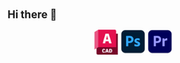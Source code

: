 ## Hi there 👋

<div align="center">
  <img src="./Skill_Icons/acad.png" width="50"/>
  <img src="./Skill_Icons/ps.png" width="50"/>
  <img src="./Skill_Icons/pr.png" width="50"/>
</div>

